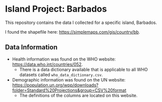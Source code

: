 # Island Project: Barbados
This repository contains the data I collected for a specific island, Barbados.

I found the shapefile here: https://simplemaps.com/gis/country/bb.

## Data Information
- Health information was found on the WHO website: https://data.who.int/countries/052.
  - There is a data dictionary available that is applicable to all WHO datasets called `who_data_dictionary.csv`.
- Demographic information was found on the UN website: https://population.un.org/wpp/downloads?folder=Standard%20Projections&group=CSV%20format
  - The definitions of the columns are located on this website.
